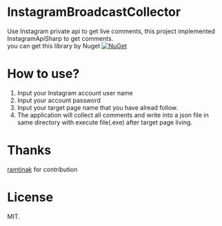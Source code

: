 # InstagramBroadcastCollector
Use Instagram private api to get live comments, this project implemented InstagramApiSharp to get comments.<br>
you can get this library by Nuget [![NuGet](https://img.shields.io/nuget/v/InstagramApiSharp.svg)](https://www.nuget.org/packages/InstagramApiSharp)<br>

# How to use?
1. Input your Instagram account user name
2. Input your account password
3. Input your target page name that you have alread follow.
4. The application will collect all comments and write into a json file in same directory with execute file(.exe) after target page living.

# Thanks
[ramtinak](https://github.com/ramtinak/InstagramApiSharp) for contribution

# License
MIT.
